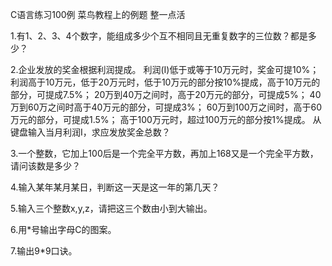 
C语言练习100例
菜鸟教程上的例题
整一点活

1.有1、2、3、4个数字，能组成多少个互不相同且无重复数字的三位数？都是多少？

2.企业发放的奖金根据利润提成。
利润(I)低于或等于10万元时，奖金可提10%；
利润高于10万元，低于20万元时，低于10万元的部分按10%提成，高于10万元的部分，可提成7.5%；
20万到40万之间时，高于20万元的部分，可提成5%；
40万到60万之间时高于40万元的部分，可提成3%；
60万到100万之间时，高于60万元的部分，可提成1.5%；
高于100万元时，超过100万元的部分按1%提成。
从键盘输入当月利润I，求应发放奖金总数？

3.一个整数，它加上100后是一个完全平方数，再加上168又是一个完全平方数，请问该数是多少？

4.输入某年某月某日，判断这一天是这一年的第几天？

5.输入三个整数x,y,z，请把这三个数由小到大输出。

6.用*号输出字母C的图案。

7.输出9*9口诀。

